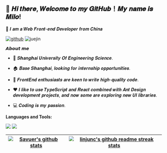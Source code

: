 <h2 >👋 𝑯𝒊 𝒕𝒉𝒆𝒓𝒆, 𝑾𝒆𝒍𝒄𝒐𝒎𝒆 𝒕𝒐 𝒎𝒚 𝑮𝒊𝒕𝑯𝒖𝒃！𝑴𝒚 𝒏𝒂𝒎𝒆 𝒊𝒔 𝑴𝒊𝒍𝒐!</h2>

🤝 𝑰 𝒂𝒎 𝒂 𝑾𝒆𝒃 𝑭𝒓𝒐𝒏𝒕-𝒆𝒏𝒅 𝑫𝒆𝒗𝒆𝒍𝒐𝒑𝒆𝒓 𝒇𝒓𝒐𝒎 𝑪𝒉𝒊𝒏𝒂

<p>
  <a href="https://github.com/wcmsues"><img src="https://img.shields.io/badge/GitHub-black" alt="github"></a>
  <img src="https://img.shields.io/badge/weChat-wcm99my-brightgreen" alt="juejin">
</p>
𝘼𝙗𝙤𝙪𝙩 𝙢𝙚

- 🏫 𝑺𝙝𝒂𝒏𝒈𝙝𝒂𝒊 𝑼𝒏𝒊𝒗𝒆𝒓𝒔𝒊𝒕𝒚 𝑶𝒇 𝑬𝒏𝒈𝒊𝒏𝒆𝒆𝒓𝒊𝒏𝒈 𝑺𝒄𝒊𝒆𝒏𝒄𝒆.

- 🏠 𝑩𝒂𝒔𝒆 𝑺𝙝𝒂𝒏𝒈𝙝𝒂𝒊, 𝒍𝒐𝒐𝒌𝒊𝒏𝒈 𝒇𝒐𝒓 𝒊𝒏𝒕𝒆𝒓𝒏𝒔𝒉𝒊𝒑 𝒐𝒑𝒑𝒐𝒓𝒕𝒖𝒏𝒊𝒕𝒊𝒆𝒔.

- 💼 𝑭𝒓𝒐𝒏𝒕𝑬𝒏𝒅 𝒆𝒏𝒕𝒉𝒖𝒔𝒊𝒂𝒔𝒕𝒔 𝒂𝒓𝒆 𝒌𝒆𝒆𝒏 𝒕𝒐 𝒘𝒓𝒊𝒕𝒆 𝒉𝒊𝒈𝒉-𝒒𝒖𝒂𝒍𝒊𝒕𝒚 𝒄𝒐𝒅𝒆.

- ❤️ 𝑰 𝒍𝒊𝒌𝒆 𝒕𝒐 𝒖𝒔𝒆 𝑻𝒚𝒑𝒆𝑺𝒄𝒓𝒊𝒑𝒕 𝒂𝒏𝒅 𝑹𝒆𝒂𝒄𝒕 𝒄𝒐𝒎𝒃𝒊𝒏𝒆𝒅 𝒘𝒊𝒕𝒉 𝑨𝒏𝒕 𝑫𝒆𝒔𝒊𝒈𝒏 𝒅𝒆𝒗𝒆𝒍𝒐𝒑𝒎𝒆𝒏𝒕 𝒑𝒓𝒐𝒋𝒆𝒄𝒕𝒔, 𝒂𝒏𝒅 𝒏𝒐𝒘 𝒔𝒐𝒎𝒆 𝒂𝒓𝒆 𝒆𝒙𝒑𝒍𝒐𝒓𝒊𝒏𝒈 𝒏𝒆𝒘 𝑼𝑰 𝒍𝒊𝒃𝒓𝒂𝒓𝒊𝒆𝒔.

- 💻 𝑪𝒐𝒅𝒊𝒏𝒈 𝒊𝒔 𝒎𝒚 𝒑𝒂𝒔𝒔𝒊𝒐𝒏.



**Languages and Tools:**  

[![](https://img.shields.io/badge/Windows-10-4e9eee?style=flat-square&logo=windows&logoColor=ffffff)](https://www.microsoft.com/windows/windows-10)
[![](https://img.shields.io/badge/IDE-VSCode-blue?style=flat-square&logo=visual-studio-code&logoColor=ffffff)](https://code.visualstudio.com/)



| <a href="https://github.com/wcmsues"><img src="https://github-readme-stats.vercel.app/api?username=wcmsues&show_icons=true&theme=radical"  alt="Savuer's github stats" data-canonical-src="https://github-readme-stats.vercel.app/api?username=linjunc&show_icons=true&theme=radical" style="max-width:100%;"></a> | <a href="https://github.com/wcmsues"><img src="https://github-readme-stats.vercel.app/api/top-langs/?username=wcmsues&layout=compact&theme=neon-dark&hide_border=true" alt="linjunc's github readme streak stats" data-canonical-src="https://github-readme-stats.vercel.app/api/top-langs/?username=linjunc&layout=compact&theme=neon-dark&hide_border=true" style="max-width:100%;"></a> |
| ------------------------------------------------------------ | ------------------------------------------------------------ |
